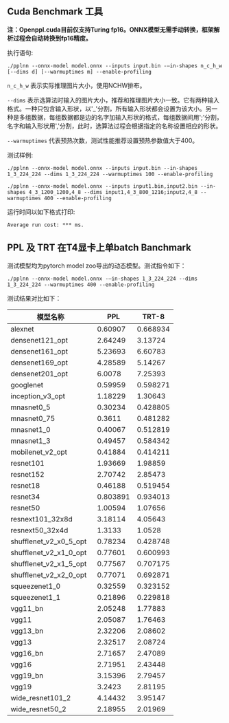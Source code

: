## Cuda Benchmark 工具

**注：Openppl.cuda目前仅支持Turing fp16。ONNX模型无需手动转换，框架解析过程会自动转换到fp16精度。**

执行语句:

```
./pplnn --onnx-model model.onnx --inputs input.bin -–in-shapes n_c_h_w [--dims d] [--warmuptimes m] --enable-profiling
```

`n_c_h_w` 表示实际推理图片大小，使用NCHW排布。

`--dims` 表示选算法时输入的图片大小，推荐和推理图片大小一致。它有两种输入格式。一种只包含输入形状，以'_'分割，所有输入形状都会设置为该大小。另一种是多组数据，每组数据都是边的名字加输入形状的格式，每组数据间用';'分割，名字和输入形状用','分割，此时，选算法过程会根据指定的名称设置相应的形状。

`--warmuptimes` 代表预热次数，测试性能推荐设置预热参数值大于400。

测试样例:

```
./pplnn --onnx-model model.onnx --inputs input.bin --in-shapes 1_3_224_224 --dims 1_3_224_224 --warmuptimes 100 --enable-profiling

./pplnn --onnx-model model.onnx --inputs input1.bin,input2.bin --in-shapes 4_3_1200_1200,4_8 --dims input1,4_3_800_1216;input2,4_8 --warmuptimes 400 --enable-profiling
```

运行时间以如下格式打印:

```
Average run cost: *** ms.
```

## PPL 及 TRT 在T4显卡上单batch Banchmark

测试模型均为pytorch model zoo导出的动态模型。测试指令如下：

```
./pplnn --onnx-model model.onnx -–in-shapes 1_3_224_224 --dims 1_3_224_224 --warmuptimes 400 --enable-profiling
```

测试结果对比如下：

| 模型名称                     | PPL      | TRT-8    |
|--------------------------|----------|----------|
| alexnet                  | 0.60907  | 0.668934 |
| densenet121_opt          | 2.64249  | 3.13724  |
| densenet161_opt          | 5.23693  | 6.60783  |
| densenet169_opt          | 4.28589  | 5.14267  |
| densenet201_opt          | 6.0078   | 7.25393  |
| googlenet                | 0.59959  | 0.598271 |
| inception_v3_opt         | 1.18229  | 1.30643  |
| mnasnet0_5               | 0.30234  | 0.428805 |
| mnasnet0_75              | 0.3611   | 0.481282 |
| mnasnet1_0               | 0.40067  | 0.512819 |
| mnasnet1_3               | 0.49457  | 0.584342 |
| mobilenet_v2_opt         | 0.41884  | 0.414211 |
| resnet101                | 1.93669  | 1.98859  |
| resnet152                | 2.70742  | 2.85473  |
| resnet18                 | 0.46188  | 0.519454 |
| resnet34                 | 0.803891 | 0.934013 |
| resnet50                 | 1.00594  | 1.07656  |
| resnext101_32x8d         | 3.18114  | 4.05643  |
| resnext50_32x4d          | 1.3133   | 1.0528   |
| shufflenet_v2_x0_5_opt   | 0.78234  | 0.428748 |
| shufflenet_v2_x1_0_opt   | 0.77601  | 0.600993 |
| shufflenet_v2_x1_5_opt   | 0.77567  | 0.707175 |
| shufflenet_v2_x2_0_opt   | 0.77071  | 0.692871 |
| squeezenet1_0            | 0.32559  | 0.323152 |
| squeezenet1_1            | 0.21896  | 0.229818 |
| vgg11_bn                 | 2.05248  | 1.77883  |
| vgg11                    | 2.05087  | 1.76463  |
| vgg13_bn                 | 2.32206  | 2.08602  |
| vgg13                    | 2.32517  | 2.08724  |
| vgg16_bn                 | 2.71657  | 2.47089  |
| vgg16                    | 2.71951  | 2.43448  |
| vgg19_bn                 | 3.15396  | 2.79457  |
| vgg19                    | 3.2423   | 2.81195  |
| wide_resnet101_2         | 4.14432  | 3.95147  |
| wide_resnet50_2          | 2.18955  | 2.01969  |